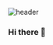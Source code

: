 ![header](https://capsule-render.vercel.app/api?type=rounded&color=0:D3F3Ed,100:1A9A91&section=header&height=250&text=안녕하녕~&desc=Hello%20Hi~&animation=fadeIn&fontSize=50&fontColor=c8ee9d)
### Hi there 👋

<!--
**clickang/clickang** is a ✨ _special_ ✨ repository because its `README.md` (this file) appears on your GitHub profile.

Here are some ideas to get you started:

- 🔭 I’m currently working on ...
- 🌱 I’m currently learning ...
- 👯 I’m looking to collaborate on ...
- 🤔 I’m looking for help with ...
- 💬 Ask me about ...
- 📫 How to reach me: ...
- 😄 Pronouns: ...
- ⚡ Fun fact: ...
-->
